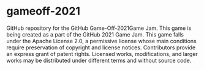 # gameoff-2021
GitHub repository for the GitHub Game-Off-2021Game Jam.
This game is being created as a part of the GitHub 2021 Game Jam.
This game falls under the Apache License 2.0, a permissive license whose main conditions require preservation of copyright and license notices. 
Contributors provide an express grant of patent rights. Licensed works, modifications, and larger works may be distributed under different terms and without source code.

